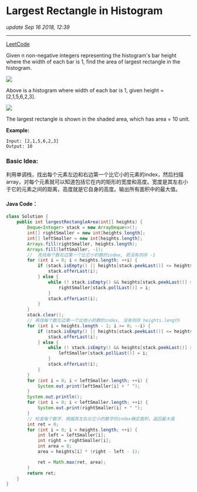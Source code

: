 # Largest Rectangle in Histogram
_update Sep 16 2018, 12:39_

---
[LeetCode](https://leetcode.com/problems/largest-rectangle-in-histogram/description/)

Given n non-negative integers representing the histogram's bar height where the width of each bar is 1, find the area of largest rectangle in the histogram.

![](https://leetcode.com/static/images/problemset/histogram.png)

Above is a histogram where width of each bar is 1, given height = [2,1,5,6,2,3].

![](https://leetcode.com/static/images/problemset/histogram_area.png)

The largest rectangle is shown in the shaded area, which has area = 10 unit.



**Example:**

    Input: [2,1,5,6,2,3]
    Output: 10

### Basic Idea:
利用单调栈，找出每个元素左边和右边第一个比它小的元素的index，然后扫描array，对每个元素就可以知道包括它在内的矩形的宽度和高度。宽度是其左右小于它的元素之间的距离，高度就是它自身的高度。输出所有面积中的最大值。

#### Java Code：

```java
class Solution {
    public int largestRectangleArea(int[] heights) {
        Deque<Integer> stack = new ArrayDeque<>();
        int[] rightSmaller = new int[heights.length];
        int[] leftSmaller = new int[heights.length];
        Arrays.fill(rightSmaller, heights.length);
        Arrays.fill(leftSmaller, -1);
        //  先找每个数右边第一个比它小的数的index, 若没有则存 -1
        for (int i = 0; i < heights.length; ++i) {
            if (stack.isEmpty() || heights[stack.peekLast()] <= heights[i]) {
                stack.offerLast(i);
            } else {
                while (! stack.isEmpty() && heights[stack.peekLast()] > heights[i]) {
                    rightSmaller[stack.pollLast()] = i;
                }
                stack.offerLast(i);
            }
        }
        stack.clear();
        // 再找每个数左边第一个比他小的数的index, 没有则存 heights.length
        for (int i = heights.length - 1; i >= 0; --i) {
            if (stack.isEmpty() || heights[stack.peekLast()] <= heights[i]) {
                stack.offerLast(i);
            } else {
                while (! stack.isEmpty() && heights[stack.peekLast()] > heights[i]) {
                    leftSmaller[stack.pollLast()] = i;
                }
                stack.offerLast(i);
            }
        }
        for (int i = 0; i < leftSmaller.length; ++i) {
            System.out.print(leftSmaller[i] + " ");
        }
        System.out.println();
        for (int i = 0; i < leftSmaller.length; ++i) {
            System.out.print(rightSmaller[i] + " ");
        }
        // 检查每个数字，根据其左右比它小的数字的index确定面积，返回最大值
        int ret = 0;
        for (int i = 0; i < heights.length; ++i) {
            int left = leftSmaller[i];
            int right = rightSmaller[i];
            int area = 0;
            area = heights[i] * (right - left - 1);

            ret = Math.max(ret, area);
        }
        return ret;
    }
}
```
